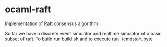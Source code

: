 ocaml-raft
==========

Implementation of Raft consensus algorithm

So far we have a discrete event simulator and realtime simulator of a basic subset of raft. To build run build.sh and to execute run ./cmdstart.byte
